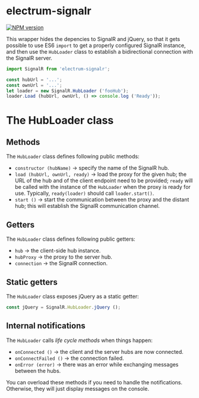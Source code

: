 # electrum-signalr

[![NPM version](https://img.shields.io/npm/v/electrum-signalr.svg)](https://www.npmjs.com/package/electrum-signalr)

This wrapper hides the depencies to SignalR and jQuery, so that it gets possible
to use ES6 `import` to get a properly configured SignalR instance, and then use
the `HubLoader` class to establish a bidirectional connection with the SignalR
server.

```javascript
import SignalR from 'electrum-signalr';

const hubUrl = '...';
const ownUrl = '...';
let loader = new SignalR.HubLoader ('fooHub');
loader.Load (hubUrl, ownUrl, () => console.log ('Ready'));
```

# The HubLoader class

## Methods

The `HubLoader` class defines following public methods:

* `constructor (hubName)` &rarr; specify the name of the SignalR hub.
* `load (hubUrl, ownUrl, ready)` &rarr; load the proxy for the given hub;
  the URL of the hub and of the client endpoint need to be provided; `ready`
  will be called with the instance of the `HubLoader` when the proxy is
  ready for use. Typically, `ready(loader)` should call `loader.start()`.
* `start ()` &rarr; start the communication between the proxy and the
  distant hub; this will establish the SignalR communication channel.

## Getters

The `HubLoader` class defines following public getters:

* `hub` &rarr; the client-side hub instance.
* `hubProxy` &rarr; the proxy to the server hub.
* `connection` &rarr; the SignalR connection.

## Static getters

The `HubLoader` class exposes jQuery as a static getter:

```javascript
const jQuery = SignalR.HubLoader.jQuery ();
```

## Internal notifications

The `HubLoader` calls _life cycle methods_ when things happen:

* `onConnected ()` &rarr; the client and the server hubs are now connected.
* `onConnectFailed ()` &rarr; the connection failed.
* `onError (error)` &rarr; there was an error while exchanging messages between
  the hubs.

You can overload these methods if you need to handle the notifications.
Otherwise, they will just display messages on the console.
